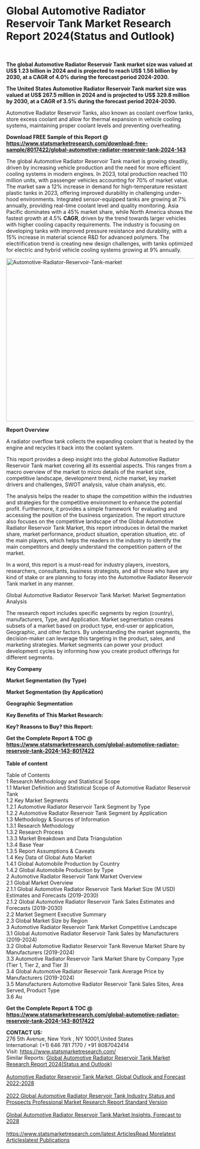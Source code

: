<h1>Global Automotive Radiator Reservoir Tank Market Research Report 2024(Status and Outlook)</h1><br/><p><strong>The global Automotive Radiator Reservoir Tank market size was valued at US$ 1.23 billion in 2024 and is projected to reach US$ 1.56 billion by 2030, at a <strong>CAGR</strong> of 4.0% during the forecast period 2024-2030.</strong></p><p><strong>The United States Automotive Radiator Reservoir Tank market size was valued at US$ 267.5 million in 2024 and is projected to US$ 329.8 million by 2030, at a <strong>CAGR</strong> of 3.5% during the forecast period 2024-2030.</strong></p><p>Automotive Radiator Reservoir Tanks, also known as coolant overflow tanks, store excess coolant and allow for thermal expansion in vehicle cooling systems, maintaining proper coolant levels and preventing overheating.</p><p><strong>Download FREE Sample of this Report @ <a href="https://www.statsmarketresearch.com/download-free-sample/8017422/global-automotive-radiator-reservoir-tank-2024-143">https://www.statsmarketresearch.com/download-free-sample/8017422/global-automotive-radiator-reservoir-tank-2024-143</a></strong></p><p>The global Automotive Radiator Reservoir Tank market is growing steadily, driven by increasing vehicle production and the need for more efficient cooling systems in modern engines. In 2023, total production reached 110 million units, with passenger vehicles accounting for 70% of market value. The market saw a 12% increase in demand for high-temperature resistant plastic tanks in 2023, offering improved durability in challenging under-hood environments. Integrated sensor-equipped tanks are growing at 7% annually, providing real-time coolant level and quality monitoring. Asia Pacific dominates with a 45% market share, while North America shows the fastest growth at 4.5% <strong>CAGR</strong>, driven by the trend towards larger vehicles with higher cooling capacity requirements. The industry is focusing on developing tanks with improved pressure resistance and durability, with a 15% increase in material science R&D for advanced polymers. The electrification trend is creating new design challenges, with tanks optimized for electric and hybrid vehicle cooling systems growing at 9% annually.</p><p><img alt="Automotive-Radiator-Reservoir-Tank-market" src="https://www.grandresearchstore.com/assets/report-images/Automotive_Radiator_Reservoir_Tank_market.png" style="width: 730px; height: 438px;"></p><p><strong>Report Overview</strong></p><p>A radiator overflow tank collects the expanding coolant that is heated by the engine and recycles it back into the coolant system.</p><p>This report provides a deep insight into the global Automotive Radiator Reservoir Tank market covering all its essential aspects. This ranges from a macro overview of the market to micro details of the market size, competitive landscape, development trend, niche market, key market drivers and challenges, SWOT analysis, value chain analysis, etc.</p><p>The analysis helps the reader to shape the competition within the industries and strategies for the competitive environment to enhance the potential profit. Furthermore, it provides a simple framework for evaluating and accessing the position of the business organization. The report structure also focuses on the competitive landscape of the Global Automotive Radiator Reservoir Tank Market, this report introduces in detail the market share, market performance, product situation, operation situation, etc. of the main players, which helps the readers in the industry to identify the main competitors and deeply understand the competition pattern of the market.</p><p>In a word, this report is a must-read for industry players, investors, researchers, consultants, business strategists, and all those who have any kind of stake or are planning to foray into the Automotive Radiator Reservoir Tank market in any manner.</p><p>Global Automotive Radiator Reservoir Tank Market: Market Segmentation Analysis</p><p>The research report includes specific segments by region (country), manufacturers, Type, and Application. Market segmentation creates subsets of a market based on product type, end-user or application, Geographic, and other factors. By understanding the market segments, the decision-maker can leverage this targeting in the product, sales, and marketing strategies. Market segments can power your product development cycles by informing how you create product offerings for different segments.</p><p><strong>Key Company</strong></p><p><strong>Market Segmentation (by Type)</strong></p><p><strong>Market Segmentation (<strong>by Application</strong>)</strong></p><p><strong>Geographic Segmentation</strong></p><p><strong>Key Benefits of This Market Research:</strong></p><p><strong>Key? <strong>Reasons to Buy</strong>? this Report:</strong></p><div><b>Get the Complete Report & TOC @ <a href="https://www.statsmarketresearch.com/global-automotive-radiator-reservoir-tank-2024-143-8017422">https://www.statsmarketresearch.com/global-automotive-radiator-reservoir-tank-2024-143-8017422</a></b></div><br><b>Table of content</b><p>Table of Contents<br /> 1 Research Methodology and Statistical Scope<br /> 1.1 Market Definition and Statistical Scope of Automotive Radiator Reservoir Tank<br /> 1.2 Key Market Segments<br /> 1.2.1 Automotive Radiator Reservoir Tank Segment by Type<br /> 1.2.2 Automotive Radiator Reservoir Tank Segment by Application<br /> 1.3 Methodology & Sources of Information<br /> 1.3.1 Research Methodology<br /> 1.3.2 Research Process<br /> 1.3.3 Market Breakdown and Data Triangulation<br /> 1.3.4 Base Year<br /> 1.3.5 Report Assumptions & Caveats<br /> 1.4 Key Data of Global Auto Market<br /> 1.4.1 Global Automobile Production by Country<br /> 1.4.2 Global Automobile Production by Type<br /> 2 Automotive Radiator Reservoir Tank Market Overview<br /> 2.1 Global Market Overview<br /> 2.1.1 Global Automotive Radiator Reservoir Tank Market Size (M USD) Estimates and Forecasts (2019-2030)<br /> 2.1.2 Global Automotive Radiator Reservoir Tank Sales Estimates and Forecasts (2019-2030)<br /> 2.2 Market Segment Executive Summary<br /> 2.3 Global Market Size by Region<br /> 3 Automotive Radiator Reservoir Tank Market Competitive Landscape<br /> 3.1 Global Automotive Radiator Reservoir Tank Sales by Manufacturers (2019-2024)<br /> 3.2 Global Automotive Radiator Reservoir Tank Revenue Market Share by Manufacturers (2019-2024)<br /> 3.3 Automotive Radiator Reservoir Tank Market Share by Company Type (Tier 1, Tier 2, and Tier 3)<br /> 3.4 Global Automotive Radiator Reservoir Tank Average Price by Manufacturers (2019-2024)<br /> 3.5 Manufacturers Automotive Radiator Reservoir Tank Sales Sites, Area Served, Product Type<br /> 3.6 Au<br><div><b>Get the Complete Report & TOC @ <a href="https://www.statsmarketresearch.com/global-automotive-radiator-reservoir-tank-2024-143-8017422">https://www.statsmarketresearch.com/global-automotive-radiator-reservoir-tank-2024-143-8017422</a></b></div></p> <b>CONTACT US:</b><br>276 5th Avenue, New York , NY 10001,United States<br>International: (+1) 646 781 7170 / +91 8087042414<br>Visit: <a href="https://www.statsmarketresearch.com/">https://www.statsmarketresearch.com/</a><br>Similar Reports: <a href="https://www.statsmarketresearch.com/global-automotive-radiator-reservoir-tank-2024-143-8017422">Global Automotive Radiator Reservoir Tank Market Research Report 2024(Status and Outlook)</a><br/><br/><a href="https://www.statsmarketresearch.com/global-automotive-radiator-reservoir-tank-2024-143-8017422">Automotive Radiator Reservoir Tank Market, Global Outlook and Forecast 2022-2028</a><br/><br/><a href="https://www.statsmarketresearch.com/global-automotive-radiator-reservoir-tank-2024-143-8017422">2022 Global Automotive Radiator Reservoir Tank Industry Status and Prospects Professional Market Research Report Standard Version</a><br/><br/><a href="https://www.statsmarketresearch.com/global-automotive-radiator-reservoir-tank-2024-143-8017422">Global Automotive Radiator Reservoir Tank Market Insights, Forecast to 2028</a><br/><br/><a href="https://gyeongbokgung.com">https://www.statsmarketresearch.com/</a><a href="https://hallyeomaritime.com">latest Articles</a><a href="https://jingwansa.com">Read More</a><a href=https://nguoiviet.jp/">latest Articles</a><a href="https://www.intelmarketresearch.com/">latest Publications</a>